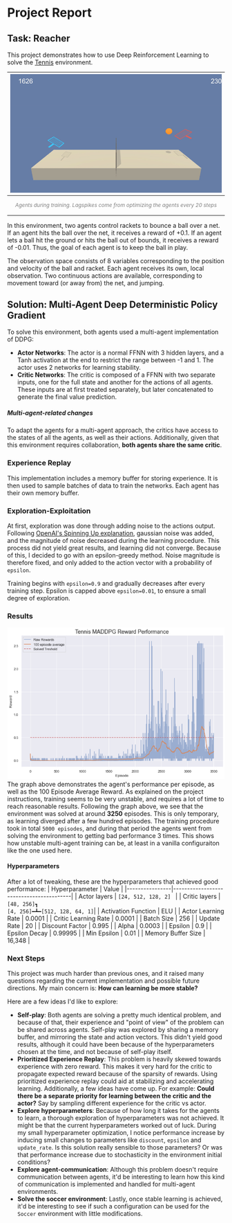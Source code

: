 [//]: # (Image References)

[image1]: agents_training.gif "Trained Agent"
[image2]: reward_history.png "Rewards Plot"

# Project Report

## Task: Reacher
This project demonstrates how to use Deep Reinforcement Learning to solve the [Tennis](https://github.com/Unity-Technologies/ml-agents/blob/master/docs/Learning-Environment-Examples.md#tennis) environment.

| ![Trained Agent][image1] |
|:--:| 
| *<p style="font-size: 12px; color: gray;">Agents during training. Lagspikes come from optimizing the agents every 20 steps</p>* |

In this environment, two agents control rackets to bounce a ball over a net. If an agent hits the ball over the net, it receives a reward of +0.1.  If an agent lets a ball hit the ground or hits the ball out of bounds, it receives a reward of -0.01.  Thus, the goal of each agent is to keep the ball in play.

The observation space consists of 8 variables corresponding to the position and velocity of the ball and racket. Each agent receives its own, local observation.  Two continuous actions are available, corresponding to movement toward (or away from) the net, and jumping. 

## Solution: Multi-Agent Deep Deterministic Policy Gradient
To solve this environment, both agents used a multi-agent implementation of DDPG:
- **Actor Networks**: The actor is a normal FFNN with 3 hidden layers, and a Tanh activation at the end to restrict the range between -1 and 1. The actor uses 2 networks for learning stability.
- **Critic Networks**: The critic is composed of a FFNN with two separate inputs, one for the full state and another for the actions of all agents. These inputs are at first treated separately, but later concatenated to generate the final value prediction.

##### Multi-agent-related changes
To adapt the agents for a multi-agent approach, the critics have access to the states of all the agents, as well as their actions. Additionally, given that this environment requires collaboration, **both agents share the same critic**.

### Experience Replay
This implementation includes a memory buffer for storing experience. It is then used to sample batches of data to train the networks. Each agent has their own memory buffer.

### Exploration-Exploitation
At first, exploration was done through adding noise to the actions output. Following [OpenAI's Spinning Up explanation](https://spinningup.openai.com/en/latest/algorithms/ddpg.html#exploration-vs-exploitation), gaussian noise was added, and the magnitude of noise decreased during the learning procedure. This process did not yield great results, and learning did not converge. Because of this, I decided to go with an epsilon-greedy method. Noise magnitude is therefore fixed, and only added to the action vector with a probability of `epsilon`. 

Training begins with `epsilon=0.9` and gradually decreases after every training step. Epsilon is capped above `epsilon=0.01`, to ensure a small degree of exploration.

### Results

![Rewards Plot][Image2]
The graph above demonstrates the agent's performance per episode, as well as the 100 Episode Average Reward. As explained on the project instructions, training seems to be very unstable, and requires a lot of time to reach reasonable results. Following the graph above, we see that the environment was solved at around **3250** episodes. This is only temporary, as learning diverged after a few hundred episodes. The training procedure took in total `5000 episodes`, and during that period the agents went from solving the environment to getting bad performance 3 times. This shows how unstable multi-agent training can be, at least in a vanilla configuraiton like the one used here.

#### Hyperparameters
After a lot of tweaking, these are the hyperparameters that achieved good performance:
| Hyperparameter | Value                                   |
|----------------|-----------------------------------------|
| Actor layers   | `[24, 512, 128, 2] `                      |
| Critic layers  | `[48, 256]┓`<br>`[4, 256]━┻━[512, 128, 64, 1]`|
| Activation Function  | ELU                                     |
| Actor Learning Rate  | 0.0001                                  |
| Critic Learning Rate | 0.0001                                  |
| Batch Size           | 256                                     |
| Update Rate          | 20                                      |
| Discount Factor      | 0.995                                   |
| Alpha                | 0.0003                                  |
| Epsilon              | 0.9                                     |
| Epsilon Decay        | 0.99995                                 |
| Min Epsilon          | 0.01                                    |
| Memory Buffer Size   | 16,348                                  |

### Next Steps

This project was much harder than previous ones, and it raised many questions regarding the current implementation and possible future directions. My main concern is: **How can learning be more stable?**

Here are a few ideas I'd like to explore:

- **Self-play**: Both agents are solving a pretty much identical problem, and because of that, their experience and "point of view" of the problem can be shared across agents. Self-play was explored by sharing a memory buffer, and mirroring the state and action vectors. This didn't yield good results, although it could have been because of the hyperparameters chosen at the time, and not because of self-play itself.
- **Prioritized Experience Replay**: This problem is heavily skewed towards experience with zero reward. This makes it very hard for the critic to propagate expected reward because of the sparsity of rewards. Using prioritized experience replay could aid at stabilizing and accelerating learning. Additionally, a few ideas have come up. For example: **Could there be a separate priority for learning between the critic and the actor?** Say by sampling different experience for the critic vs actor.
- **Explore hyperparameters**: Because of how long it takes for the agents to learn, a thorough exploration of hyperparameters was not achieved. It might be that the current hyperparameters worked out of luck. During my small hyperparameter optimization, I notice performance increase by inducing small changes to parameters like `discount`, `epsilon` and `update_rate`. Is this solution really sensible to those parameters? Or was that performance increase due to stochasticity in the environment initial conditions?
- **Explore agent-communication**: Although this problem doesn't require communication between agents, it'd be interesting to learn how this kind of communication is implemented and handled for multi-agent environments.
- **Solve the soccer environment**: Lastly, once stable learning is achieved, it'd be interesting to see if such a configuration can be used for the `Soccer` environment with little modifications.

